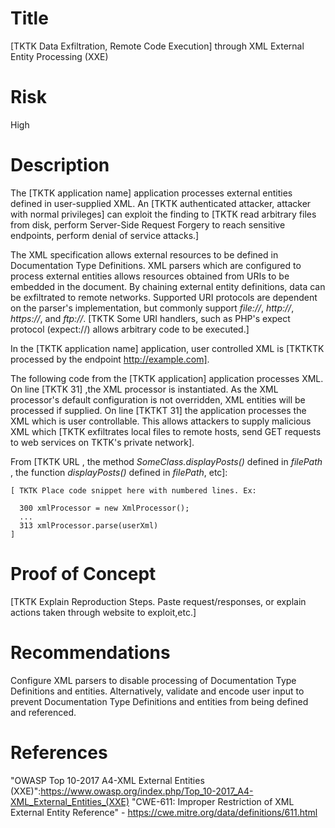 # Title
[TKTK Data Exfiltration, Remote Code Execution] through XML External Entity Processing (XXE)

# Risk
High

# Description

The [TKTK application name] application processes external entities defined in user-supplied XML. An [TKTK authenticated attacker, attacker with normal privileges] can exploit the finding to [TKTK read arbitrary files from disk, perform Server-Side Request Forgery to reach sensitive endpoints, perform denial of service attacks.]


The XML specification allows external resources to be defined in Documentation Type Definitions. XML parsers which are configured to process external entities allows resources obtained from URIs to be embedded in the document. By chaining external entity definitions, data can be exfiltrated to remote networks. Supported URI protocols are dependent on the parser's implementation, but commonly support *file://*,  *http://*, *https://*, and *ftp://*. [TKTK Some URI handlers, such as PHP's expect protocol (expect://) allows arbitrary code to be executed.]

In the [TKTK application name] application, user controlled XML is [TKTKTK processed by the endpoint http://example.com].


The following code from the [TKTK application] application processes XML. On line [TKTK 31] ,the XML processor is instantiated. As the XML processor's default configuration is not overridden, XML entities will be processed if supplied. On line [TKTKT 31] the application processes the XML which is user controllable. This allows attackers to supply malicious XML which [TKTK exfiltrates local files to remote hosts, send GET requests to web services on TKTK's private network].

From [TKTK URL , the method *SomeClass.displayPosts()* defined in *filePath* , the function *displayPosts()* defined in *filePath*, etc]:
~~~
[ TKTK Place code snippet here with numbered lines. Ex:

  300 xmlProcessor = new XmlProcessor();
  ...
  313 xmlProcessor.parse(userXml)
]

~~~

# Proof of Concept

[TKTK Explain Reproduction Steps. Paste request/responses, or explain actions taken through website to exploit,etc.]


# Recommendations

Configure XML parsers to disable processing of Documentation Type Definitions and entities. Alternatively, validate and encode user input to prevent Documentation Type Definitions and entities from being defined and referenced. 


# References

"OWASP Top 10-2017 A4-XML External Entities (XXE)":https://www.owasp.org/index.php/Top_10-2017_A4-XML_External_Entities_(XXE)
"CWE-611: Improper Restriction of XML External Entity Reference" - https://cwe.mitre.org/data/definitions/611.html
